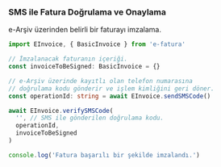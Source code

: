 ### SMS ile Fatura Doğrulama ve Onaylama

e-Arşiv üzerinden belirli bir faturayı imzalama.

```typescript
import EInvoice, { BasicInvoice } from 'e-fatura'

// İmzalanacak faturanın içeriği.
const invoiceToBeSigned: BasicInvoice = {}

// e-Arşiv üzerinde kayıtlı olan telefon numarasına
// doğrulama kodu gönderir ve işlem kimliğini geri döner.
const operationId: string = await EInvoice.sendSMSCode()

await EInvoice.verifySMSCode(
  '', // SMS ile gönderilen doğrulama kodu.
  operationId,
  invoiceToBeSigned
)

console.log('Fatura başarılı bir şekilde imzalandı.')
```
